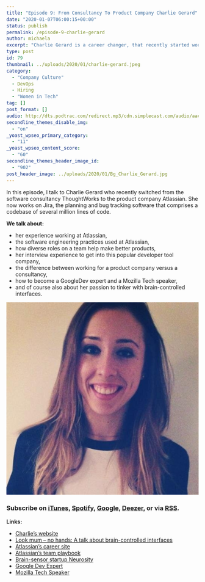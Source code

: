 ```yaml
---
title: "Episode 9: From Consultancy To Product Company Charlie Gerard"
date: "2020-01-07T06:00:15+00:00"
status: publish
permalink: /episode-9-charlie-gerard
author: michaela
excerpt: "Charlie Gerard is a career changer, that recently started working at Atlassian after working at ThoughWorks as a software consultant. In this episode, she talks with me about her hiring experience, the software engineering practices at this large tech company, and brain-controlled interfaces."
type: post
id: 79
thumbnail: ../uploads/2020/01/charlie-gerard.jpeg
category:
  - "Company Culture"
  - DevOps
  - Hiring
  - "Women in Tech"
tag: []
post_format: []
audio: http://dts.podtrac.com/redirect.mp3/cdn.simplecast.com/audio/aaca90/aaca909a-e34f-49ae-a86f-f59e4fa807f0/3bf26b9b-29d2-4dc5-b651-bcb2a6edc8f8/charlie-gerard-9-ready_tc.mp3
secondline_themes_disable_img:
  - "on"
_yoast_wpseo_primary_category:
  - "11"
_yoast_wpseo_content_score:
  - "60"
secondline_themes_header_image_id:
  - "902"
post_header_image: ../uploads/2020/01/Bg_Charlie_Gerard.jpg
---
```


In this episode, I talk to Charlie Gerard who recently switched from the software consultancy ThoughtWorks to the product company Atlassian. She now works on Jira, the planning and bug tracking software that comprises a codebase of several million lines of code.

**We talk about:**

- her experience working at Atlassian,
- the software engineering practices used at Atlassian,
- how diverse roles on a team help make better products,
- her interview experience to get into this popular developer tool company,
- the difference between working for a product company versus a consultancy,
- how to become a GoogleDev expert and a Mozilla Tech speaker,
- and of course also about her passion to tinker with brain-controlled interfaces.

![](../uploads/2020/01/charlie-gerard.jpeg)

### Subscribe on [iTunes](https://podcasts.apple.com/at/podcast/software-engineering-unlocked/id1477527378?l=en), [Spotify](https://open.spotify.com/show/2wz1OneBIDXpbBYeuyIsJL?si=2I0R0HuaTLK6RT0f7lDIFg), [Google](https://www.google.com/podcasts?feed=aHR0cHM6Ly9mZWVkcy5zaW1wbGVjYXN0LmNvbS9LMV9tdjBDSg%3D%3D), [Deezer](https://www.deezer.com/show/465682), or via [RSS](https://www.software-engineering-unlocked.com/subscribe/).

**Links:**

- [Charlie’s website](https://charliegerard.github.io/)
- [Look mum – no hands: A talk about brain-controlled interfaces](https://www.youtube.com/watch?v=7KhFO-qCVyg)
- [Atlassian’s career site](https://www.atlassian.com/company/careers/all-jobs)
- [Atlassian’s team playbook](https://www.atlassian.com/team-playbook)
- [Brain-sensor startup Neurosity](https://neurosity.co/)
- [Google Dev Expert](https://developers.google.com/community/experts)
- [Mozilla Tech Speaker](https://events.mozilla.org/techspeakers)
